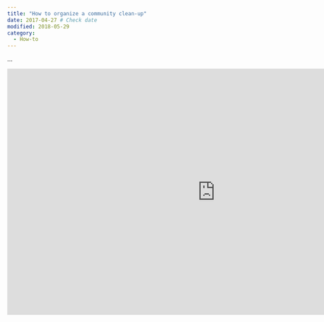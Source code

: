 ```yaml
---
title: "How to organize a community clean-up"
date: 2017-04-27 # Check date
modified: 2018-05-29
category:
  - How-to
---
```


...

<iframe src="https://docs.google.com/presentation/d/e/2PACX-1vQ6HWSZXqf7qPgkgUzK2-VfAsG_Qr2KXxgi_T4xrewyzHBvbi3KhO0v1VlEdWpTwc3Qmgzt0oox8DX2/embed?start=false&loop=false&delayms=3000" frameborder="0" width="960" height="569" allowfullscreen="true" mozallowfullscreen="true" webkitallowfullscreen="true"></iframe>
